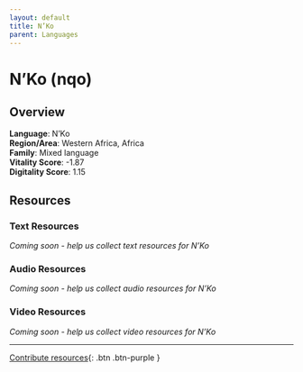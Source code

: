 ```yaml
---
layout: default
title: N’Ko
parent: Languages
---
```


# N’Ko (nqo)

## Overview

**Language**: N’Ko  
**Region/Area**: Western Africa, Africa  
**Family**: Mixed language  
**Vitality Score**: -1.87  
**Digitality Score**: 1.15  

## Resources

### Text Resources
*Coming soon - help us collect text resources for N’Ko*

### Audio Resources
*Coming soon - help us collect audio resources for N’Ko*

### Video Resources
*Coming soon - help us collect video resources for N’Ko*

---

[Contribute resources](https://fairtrain.github.io/){: .btn .btn-purple }
